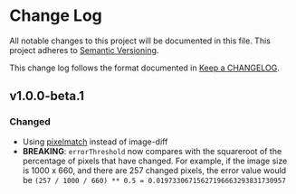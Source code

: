 # Change Log

All notable changes to this project will be documented in this file.
This project adheres to [Semantic Versioning].

This change log follows the format documented in [Keep a CHANGELOG].

[semantic versioning]: http://semver.org/
[keep a changelog]: http://keepachangelog.com/

## v1.0.0-beta.1

### Changed

- Using [pixelmatch](https://github.com/mapbox/pixelmatch) instead of
  image-diff
- **BREAKING**: `errorThreshold` now compares with the squareroot of the
  percentage of pixels that have changed. For example, if the image size is
  1000 x 660, and there are 257 changed pixels, the error value would be
  `(257 / 1000 / 660) ** 0.5 = 0.01973306715627196663293831730957`
